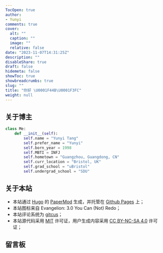 ```yaml
---
TocOpen: true
author:
- Yunyi
comments: true
cover:
  alt: ""
  caption: ""
  image: ""
  relative: false
date: "2023-11-07T14:31:25Z"
description: ""
disableShare: true
draft: false
hidemeta: false
showToc: true
showbreadcrumbs: true
slug: ""
title: "你好 \U0001F44B\U0001F3FC"
weight: null
---
```


## 关于博主
```python
class Me:
    def __init__(self):
        self.name = "Yunyi Tang"
        self.prefer_name = "Yunyi"
        self.born_year = 1998
        self.MBTI = INFJ
        self.hometown = "Guangzhou, Guangdong, CN"
        self.curr_location = "Bristol, UK"
        self.grad_school = "uBristol"
        self.undergrad_school = "SDU"
```

## 关于本站

- 本站通过 [Hugo](https://gohugo.io/) 的 [PaperMod](https://github.com/adityatelange/hugo-PaperMod/) 生成，并托管在 [Github Pages](https://pages.cloudflare.com/) 上；
- 本站图标来自 Evangelion: 3.0 You Can (Not) Redo；
- 本站评论系统为 [gitcus](https://giscus.app/)；
- 本站源代码采用 [MIT](https://github.com/yunyit/yunyit.github.io/blob/main/LICENSE.md) 许可证，用户生成内容采用 [CC BY-NC-SA 4.0](https://creativecommons.org/licenses/by-nc-sa/4.0/?ref=chooser-v1) 许可证；

## 留言板